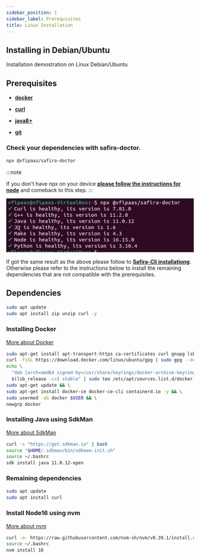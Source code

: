 ```yaml
---
sidebar_position: 1
sidebar_label: Prerequisites
title: Linux Installation
---
```

## Installing in Debian/Ubuntu
Installation demostration on Linux Debian/Ubuntu

## Prerequisites

  - **[docker](https://docs.docker.com/engine/install/)**

  - **[curl](https://curl.se/download.html)**

  - **[java8+](https://www.java.com/pt-BR/download/manual.jsp)**

  - **[git](https://maven.apache.org/download.cgi)**


### Check your dependencies with safira-doctor.
```sh
npx @vfipaas/safira-doctor
```
:::note

If you don't have npx on your device **[please follow the instructions for node](#install-node16-using-nvm)** and comeback to this step.
:::

![safira-doctor-output](/img/installation/safira-doctor-output.png)


If got the same result as the above please follow to **[Safira-Cli installationg](./safira-cli.md)**. Otherwise please refer to the instructions below to install the remaining dependencies that are not compatible with the prerequisites.

## Dependencies

```bash
sudo apt update
sudo apt install zip unzip curl -y
```

### Installing Docker
[More about Docker](https://docs.docker.com/engine/install/ubuntu/#install-using-the-repository)
```bash
sudo apt-get install apt-transport-https ca-certificates curl gnupg lsb-release -y && \
curl -fsSL https://download.docker.com/linux/ubuntu/gpg | sudo gpg --dearmor -o /usr/share/keyrings/docker-archive-keyring.gpg && \
echo \
  "deb [arch=amd64 signed-by=/usr/share/keyrings/docker-archive-keyring.gpg] https://download.docker.com/linux/ubuntu \
  $(lsb_release -cs) stable" | sudo tee /etc/apt/sources.list.d/docker.list > /dev/null && \
sudo apt-get update && \
sudo apt-get install docker-ce docker-ce-cli containerd.io -y && \
sudo usermod -aG docker $USER && \
newgrp docker
```

### Installing Java using SdkMan
[More about SdkMan](https://sdkman.io/)
```bash
curl -s "https://get.sdkman.io" | bash
source "$HOME/.sdkman/bin/sdkman-init.sh"
source ~/.bashrc 
sdk install java 11.0.12-open
```

### Remaining dependencies
```bash
sudo apt update
sudo apt install curl 
```

### Install Node16 using nvm
[More about nvm](https://github.com/nvm-sh/nvm)
```bash
curl -o- https://raw.githubusercontent.com/nvm-sh/nvm/v0.39.1/install.sh | bash
source ~/.bashrc
nvm install 16
```

